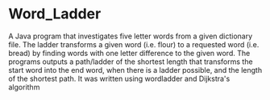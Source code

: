 # Word_Ladder
A Java program that investigates five letter words from a given dictionary file. 
The ladder transforms a given word (i.e. flour) to a requested word (i.e. bread) by finding 
words with one letter difference to the given word. 
The programs outputs a path/ladder of the shortest length that transforms the start 
word into the end word, when there is a ladder possible, and the length of the shortest path.
It was written using wordladder and Dijkstra's algorithm
